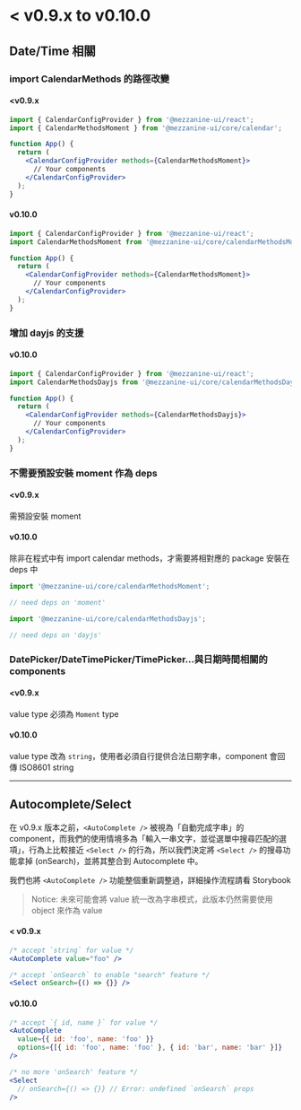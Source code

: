 # < v0.9.x to v0.10.0

## Date/Time 相關

### import CalendarMethods 的路徑改變

#### <v0.9.x

```jsx
import { CalendarConfigProvider } from '@mezzanine-ui/react';
import { CalendarMethodsMoment } from '@mezzanine-ui/core/calendar';

function App() {
  return (
    <CalendarConfigProvider methods={CalendarMethodsMoment}>
      // Your components
    </CalendarConfigProvider>
  );
}
```

#### v0.10.0

```jsx
import { CalendarConfigProvider } from '@mezzanine-ui/react';
import CalendarMethodsMoment from '@mezzanine-ui/core/calendarMethodsMoment';

function App() {
  return (
    <CalendarConfigProvider methods={CalendarMethodsMoment}>
      // Your components
    </CalendarConfigProvider>
  );
}
```

### 增加 dayjs 的支援

#### v0.10.0

```jsx
import { CalendarConfigProvider } from '@mezzanine-ui/react';
import CalendarMethodsDayjs from '@mezzanine-ui/core/calendarMethodsDayjs';

function App() {
  return (
    <CalendarConfigProvider methods={CalendarMethodsDayjs}>
      // Your components
    </CalendarConfigProvider>
  );
}
```

### 不需要預設安裝 moment 作為 deps

#### <v0.9.x

需預設安裝 moment

#### v0.10.0

除非在程式中有 import calendar methods，才需要將相對應的 package 安裝在 deps 中

```javascript
import '@mezzanine-ui/core/calendarMethodsMoment';

// need deps on 'moment'
```

```javascript
import '@mezzanine-ui/core/calendarMethodsDayjs';

// need deps on 'dayjs'
```

### DatePicker/DateTimePicker/TimePicker...與日期時間相關的 components

#### <v0.9.x

value type 必須為 `Moment` type

#### v0.10.0

value type 改為 `string`，使用者必須自行提供合法日期字串，component 會回傳 ISO8601 string

---

## Autocomplete/Select

在 v0.9.x 版本之前，`<AutoComplete />` 被視為「自動完成字串」的 component，而我們的使用情境多為「輸入一串文字，並從選單中搜尋匹配的選項」，行為上比較接近 `<Select />` 的行為，所以我們決定將 `<Select />` 的搜尋功能拿掉 (onSearch)，並將其整合到 Autocomplete 中。

我們也將 `<AutoComplete />` 功能整個重新調整過，詳細操作流程請看 Storybook

> Notice: 未來可能會將 value 統一改為字串模式，此版本仍然需要使用 object 來作為 value

#### < v0.9.x

```jsx
/* accept `string` for value */
<AutoComplete value="foo" />

/* accept `onSearch` to enable "search" feature */
<Select onSearch={() => {}} />
```

#### v0.10.0

```jsx
/* accept `{ id, name }` for value */
<AutoComplete
  value={{ id: 'foo', name: 'foo' }}
  options={[{ id: 'foo', name: 'foo' }, { id: 'bar', name: 'bar' }]}
/>

/* no more 'onSearch' feature */
<Select
  // onSearch={() => {}} // Error: undefined `onSearch` props
/>
```
